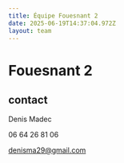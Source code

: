 ```yaml
---
title: Équipe Fouesnant 2
date: 2025-06-19T14:37:04.972Z
layout: team
---
```


# Fouesnant 2



## contact 

Denis Madec

06 64 26 81 06

denisma29@gmail.com

